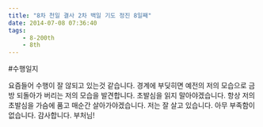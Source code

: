 ```yaml
---
title: "8차 천일 결사 2차 백일 기도 정진 8일째"
date: 2014-07-08 07:36:40
tags:
    - 8-200th
    - 8th
---
```


#수행일지

요즘들어 수행이 잘 않되고 있는것 같습니다. 경계에 부딪히면 예전의 저의 모습으로 금방 되돌아가 버리는 저의 모습을 발견합니다. 초발심을 읽지 말아야겠습니다. 항상 저의 초발심을 가슴에 품고 매순간 살아가야겠습니다. 저는 잘 살고 있습니다. 아무 부족함이 없습니다. 감사합니다. 부처님!

